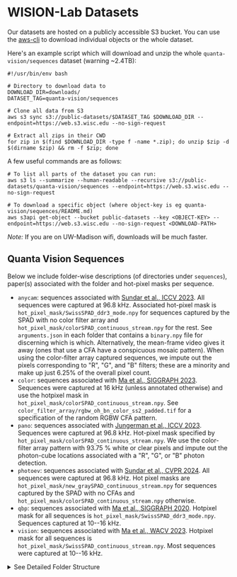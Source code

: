 # WISION-Lab Datasets

Our datasets are hosted on a publicly accessible S3 bucket. You can use the [aws-cli](https://docs.aws.amazon.com/cli/latest/userguide/cli-chap-getting-started.html) to download individual objects or the whole dataset.

Here's an example script which will download and unzip the whole `quanta-vision/sequences` dataset (warning ~2.4TB):

```
#!/usr/bin/env bash

# Directory to download data to
DOWNLOAD_DIR=downloads/
DATASET_TAG=quanta-vision/sequences

# Clone all data from S3
aws s3 sync s3://public-datasets/$DATASET_TAG $DOWNLOAD_DIR --endpoint=https://web.s3.wisc.edu --no-sign-request

# Extract all zips in their CWD
for zip in $(find $DOWNLOAD_DIR -type f -name *.zip); do unzip $zip -d $(dirname $zip) && rm -f $zip; done
```

A few useful commands are as follows:
```
# To list all parts of the dataset you can run:
aws s3 ls --summarize --human-readable --recursive s3://public-datasets/quanta-vision/sequences --endpoint=https://web.s3.wisc.edu --no-sign-request

# To download a specific object (where object-key is eg quanta-vision/sequences/README.md)
aws s3api get-object --bucket public-datasets --key <OBJECT-KEY> --endpoint=https://web.s3.wisc.edu --no-sign-request <DOWNLOAD-PATH>
```

*Note:* If you are on UW-Madison wifi, downloads will be much faster.


## Quanta Vision Sequences

Below we include folder-wise descriptions (of directories under `sequences`), paper(s) associated with the folder and hot-pixel masks per sequence.

* `anycam`: sequences associated with [Sundar et al., ICCV 2023](https://openaccess.thecvf.com/content/ICCV2023/html/Sundar_SoDaCam_Software-defined_Cameras_via_Single-Photon_Imaging_ICCV_2023_paper.html).  All sequences were captured at 96.8 kHz. Associated hot-pixel mask is `hot_pixel_mask/SwissSPAD_ddr3_mode.npy` for sequences captured by the SPAD with no color filter array and `hot_pixel_mask/colorSPAD_continuous_stream.npy` for the rest.  See `arguments.json` in each folder that contains a `binary.npy` file for discerning which is which. Alternatively, the mean-frame video gives it away (ones that use a CFA have a conspicuous mosaic pattern). When using the color-filter array captured sequences, we impute out the pixels corresponding to "R", "G", and "B" filters; these are a minority and make up just 6.25% of the overall pixel count.
* `color`: sequences associated with [Ma et al., SIGGRAPH 2023](https://dl.acm.org/doi/10.1145/3592438). Sequences were captured at 16 kHz (unless annotated otherwise) and use the hotpixel mask in `hot_pixel_mask/colorSPAD_continuous_stream.npy`. See `color_filter_array/rgbw_oh_bn_color_ss2_padded.tif` for a specification of the random RGBW CFA pattern.
* `pano`: sequences associated with [Jungerman et al., ICCV 2023](https://arxiv.org/abs/2309.03811). Sequences were captured at 96.8 kHz. Hot-pixel mask specified by `hot_pixel_mask/colorSPAD_continuous_stream.npy`. We use the color-filter array pattern with 93.75 % white or clear pixels and impute out the photon-cube locations associated with a "R", "G", or "B" photon detection.
* `photoev`: sequences associated with [Sundar et al., CVPR 2024](https://arxiv.org/abs/2407.02683). All sequences were captured at 96.8 kHz. Hot pixel masks are `hot_pixel_mask/new_graySPAD_continuous_stream.npy` for sequences captured by the SPAD with no CFAs and `hot_pixel_mask/colorSPAD_continuous_stream.npy` otherwise.
* `qbp`: sequences associated with [Ma et al., SIGGRAPH 2020](https://arxiv.org/abs/2006.11840). Hotpixel mask for all sequences is `hot_pixel_mask/SwissSPAD_ddr3_mode.npy`. Sequences captured at 10--16 kHz.
* `vision`: sequences associated with [Ma et al., WACV 2023](https://openaccess.thecvf.com/content/WACV2023/papers/Ma_Burst_Vision_Using_Single-Photon_Cameras_WACV_2023_paper.pdf). Hotpixel mask for all sequences is `hot_pixel_mask/SwissSPAD_continuous_stream.npy`. Most sequences were captured at 10--16 kHz.

<details>
<summary>See Detailed Folder Structure</summary>

```
ROOT: quanta_vision/sequences
├── (ZIP 29.9G) 📁 qbp                                                    
├── (ZIP 927.4K) 📁 masks
├── 📁 anycam
│   ├── (ZIP #1/3 98.8G) balloon_burst_17th_Dec_2022, bubble_machine_17th_Dec_2022, capitol_24th_Feb_2023, casino_roulette_10th_Feb_2023, confetti_popper_17th_Dec_2022, eye_track_17th_Dec_2022, falling_dice_9th_Dec_2022, falling_dice_11th_Dec_2022, jack-in-the-box_17th_Dec_2022, measuring_tape_17th_Dec_2022
│   ├── (ZIP #2/3 94.3G) newton_cradle_8th_Feb_2023, party_popper_17th_Dec_2022, pedestrian_24th_Feb_2023, ramanujam_24th_Feb_2023, sanity, tabletop_24th_Feb_2023, traffic_10th_Feb_2023, vanvleck_24th_Feb_2023
│   └── (ZIP #3/3 101.4G) vertical_wheel_10th_Feb_2023, vertical_wheel_17th_Dec_2022, vertical_wheel_colorSPAD_10th_Feb_2023, water_meniscus_17th_Dec_2022, falling_dice.mp4
├── 📁 color
│   ├── (ZIP #1/6 90.4G) 1221_May_8th, 1240_May_8th, 1240_backstage_May_8th, 1240_gray_panel_May_8th, 1325_May_8th, HDR_April_27th, HDR_white_vase_10th_November, HDR_white_vase_19th_October, LED_balloon_May_3rd
│   ├── (ZIP #2/6 108.6G) LED_balloons_Mat_13th, all_dark, all_dark_25th_September, all_white, balloon_burst_April_27th, bouncy_balls_July_12th, bouncy_balls_July_27th, bubbles_April_28th, casino_roulette_July_12th
│   ├── (ZIP #3/6 99.7G) casino_roulette_July_27th, chair_May_28th, cloth_April_26th, color_chart_April_26th, colored_dice_July_27th, dartboard_May_25th, darts_April_26th, dice_July_8th, dry_run, dry_run_April_14th, dry_run_April_14th_8pm, entrance_HDR_July_27th, entrance_May_8th
│   ├── (ZIP #4/6 84.5G) entrance_May_16th, entrance_May_27th, entrance_May_30th, feathers_April_27th, feathers_May_30th, fence_structure_June_8th, fence_structure_May_30th
│   ├── (ZIP #5/6 94.6G) front_entrance_May_16th, fruits_May_30th, grafitti_elephant_20th_October, hdr_entrance_July_21st, hdr_entrance_table_July_21st, jack-in-the-box_June_8th, jack-in-the-box_May_30th, lighter_April_21st, lighter_May_3rd, potted_plant_1309_May_27th, potted_plant_June_8th
│   └── (ZIP #6/6 93.5G) tabletop_April_20th, toy_fence_June_1st, vase_HDR_5th_April_2023, vase_HDR_Sept_13th, vertical_wheel_July_11th, vertical_wheel_July_15th, waveform_LED_17th_April_2023, waving_cloth_May_30th, rgbw_oh_bn_color_ss2_padded.tif
├── 📁 pano
│   ├── (ZIP #1/2 82.4G) cs6floorlounge, vanvleck
│   └── (ZIP #2/2 92.0G) vanvleck2
├── 📁 photoev
│   ├── (ZIP #1/2 97.4G) blender_1st_Sept, blender_almonds_1st_Sept, blender_almonds_take_2_1st_Sept, blender_almonds_take_3_1st_Sept, darts_22nd_Sept, darts_26th_Sept_ambient, darts_26th_Sept_dark, darts_26th_Sept_dark_1lux, darts_26th_Sept_dark_2lux_2023-09-26--16-56-48, darts_26th_Sept_dark_5lux, darts_low_light_2_22nd_Sept, darts_low_light_3_22nd_Sept, darts_low_light_4_22nd_Sept, darts_low_light_22nd_Sept, drill_1st_Sept, drill_take_2_1st_Sept, drill_take_3_1st_Sept, dslr_shutter, flag_6th_floor_13th_Sept, flag_6th_floor_13th_Sept_take2, iphone_lock_screen, iphone_lock_screen_20_per, iphone_lock_screen_80_per, iphone_screen_20_per, iphone_screen_20_per_2023-11-10--19-00-49, iphone_screen_80_per, leaf_blower_1st_Sept, lighter_1st_Sept, lighter_take_2_1st_Sept
│   └── (ZIP #2/2 92.3G) lighter_take_3_1st_Sept, phone, phone_screen, prophesee, slingshot_1st_Sept, slingshot_13th_Nov_2023-11-13--14-32-28, slingshot_13th_Nov_2023-11-13--14-38-03, slingshot_13th_Nov_2023-11-13--14-41-33, slingshot_13th_Nov_2023-11-13--14-44-55, slingshot_13th_Nov_prophesee, stress_ball_1st_Sept, stress_ball_take_2_1st_Sept, stressball_29th_Sept, stressball_29th_Sept_12mm_prophesee, stressball_29th_Sept_16mm_infinicam, stressball_29th_Sept_2023-09-29--15-11-44, tennis_27th_Sept_75mm_2023-09-27--17-12-32, tennis_27th_Sept_75mm_2023-09-27--17-13-13, tennis_27th_Sept_75mm_2023-09-27--17-14-18, tennis_50mm_27th_Sept_rear_2023-09-27--17-58-43, tennis_50mm_27th_Sept_rear_2023-09-27--17-59-23, tennis_50mm_27th_Sept_rear_2023-09-27--17-59-58, tennis_50mm_27th_Sept_rear_2023-09-27--18-00-44, tennis_100mm_27th_Sept_2023-09-27--17-37-52, tennis_100mm_27th_Sept_2023-09-27--17-39-05, tennis_prophesee, traffic_8pm_27th_Sept_2023-09-27--20-04-33, traffic_8pm_27th_Sept_2023-09-27--20-11-42, traffic_8pm_27th_Sept_2023-09-27--20-14-31, traffic_8pm_27th_Sept_2023-09-27--20-17-33, traffic_8pm_27th_Sept_prophesee
├── 📁 vision
│   ├── (ZIP #1/12 97.7G) 0505-bicycle-1, 0505-bicycle-2, 0505-bicycle-3, 0505-bicycle-4, 0505-bicycle-5, 0505-face-1, 0505-face-2, 0505-face-3, 0505-face-4, 0525-newton-1, 0525-newton-2, 0525-newton-3, 0525-newton-4, 0525-newton-5, 0527-train-bright, 0527-train-switch, 0528-pendulum-1, 0528-pendulum-2, 0528-pendulum-3, 0528-train-dark-1, 0528-train-dark-2, 0528-train-switch-1, 0528-train-switch-2, 0531-spinner-1, 0531-spinner-2
│   ├── (ZIP #2/12 98.4G) 0531-spinner-3, 0602-street, 0604-actions-1, 0604-actions-2, 0604-actions-3, 0604-ball-1, 0604-ball-2, 0604-ball-3, 0604-chair-0, 0604-chair-1, 0604-chair-2, 0604-chair-3, 0604-face-0, 0604-face-1, 0604-face-2, 0604-face-3, 0604-jump-1, 0604-jump-2, 0604-jump-3, 0604-runwalk-1, 0604-runwalk-2, 0604-runwalk-3, 0604-throwdrink-0, 0604-throwdrink-1, 0604-throwdrink-2, 0604-throwdrink-3, 0604-walk-1, 0604-walk-2, 0604-walk-3, 0604-walk-4, 0604-walk-5, 0608-street-1
│   ├── (ZIP #3/12 99.5G) 0608-street-2, 0608-street-3, 0609-handheld-1, 0609-handheld-2, 0609-handheld-3, 0614-calib-1, 0614-calib-2, 0614-calib-3, 0614-calib-4, 0614-calib-5, 0702-moving-bike-dark-1, 0702-moving-drive, 0702-moving-ocr-1, 0702-moving-ocr-2, 0702-moving-ocr-3, 0702-moving-walktoward-1, 0702-moving-walktoward-dark-1, 0702-moving-walktoward-dark-2, 0702-static-bike-1, 0702-static-bike-2, 0702-static-bike-dark-1, 0702-static-jump-ddark-1, 0702-static-run-1
│   ├── (ZIP #4/12 87.5G) 0702-static-run-2, 0702-static-run-dark-1, 0702-static-run-ddark-1, 0702-static-walk-1, 0702-static-walk-2, 0702-static-walk-dark-1, 0702-static-walk-ddark-1, 0702-static-walktoward-ddark-1, 0723-calib8mm-1, 0723-calib8mm-2, 0723-calib8mm-3, 0723-calib16mm-1, 0723-calib16mm-2, 0723-calib16mm-3, 0723-calib16mm-4
│   ├── (ZIP #5/12 97.7G) 0815-warf-1, 0815-warf-2, 0815-warf-bright
│   ├── (ZIP #6/12 111.4G) 0815-warf-long, 0815-warf-slow, 0905-ball-mohit-l0, 0905-ball-mohit-l1, 0905-ball-mohit-l2, 0905-ball-sizhuo-l0, 0905-ball-sizhuo-l2, 0905-hdr-sizhuo-f13d2, 0905-hdr-sizhuo-f16
│   ├── (ZIP #7/12 91.1G) 0905-hdr-sizhuo-f16-0, 0905-jump-mohit-l0, 0905-jump-mohit-l1, 0905-jump-mohit-l2, 0905-jump-sizhuo-l0, 0905-jump-sizhuo-l1, 0905-jump-sizhuo-l2, 0905-walk-mohit-l0, 0905-walk-mohit-l1, 0905-walk-mohit-l2, 0905-walk-sizhuo-l0, 0905-walk-sizhuo-l1, 0905-walk-sizhuo-l2, 1005-ocr-far-l1, 1005-ocr-far-l1-test, 1005-ocr-far-l2, 1005-ocr-far-strobe, 1005-ocr-far-strobe-2, 1005-ocr-far-strobe-3, 1005-ocr-near-l1, 1005-ocr-near-l1-2, 1005-ocr-near-l2, 1005-ocr-near-l2-2, 1005-ocr-near-strobe, 1005-ocr-near-strobe-2
│   ├── (ZIP #8/12 29.8G) 1007-bike-1, 1007-bike-2
│   ├── (ZIP #9/12 137.5G) 1007-drive-1
│   ├── (ZIP #10/12 139.0G) 1007-drive-2
│   ├── (ZIP #11/12 108.1G) 1007-walk-1, 1007-walk-2, 1007-walk-3, 1014-slam-l0, 1014-slam-l0-2, 1014-slam-l0-3, 1014-slam-l0-4, 1014-slam-l0-5, 1014-slam-l1
│   └── (ZIP #12/12 49.6G) 1014-slam-l2, 1014-slam-l2-2, 1014-slam-l3, 1014-slam-l4
└── 📄 README.md
```

*Note:* The zip file sizes refer to the decompressed filesize.

</details>